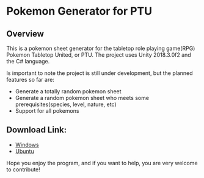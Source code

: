 # Pokemon Generator for PTU

## Overview

This is a pokemon sheet generator for the tabletop role playing game(RPG) Pokemon Tabletop United, or PTU. The project uses Unity 2018.3.0f2 and the C# language.

Is important to note the project is still under development, but the planned features so far are:
* Generate a totally random pokemon sheet
* Generate a random pokemon sheet who meets some prerequisites(species, level, nature, etc)
* Support for all pokemons

## Download Link:
* [Windows](https://1drv.ms/u/s!Avk3qQZwR1p2hrsUM3GFj_ZYYE1-Kw)
* [Ubuntu](https://1drv.ms/u/s!Avk3qQZwR1p2hrsVVKmsdE1vFl1dtA)

Hope you enjoy the program, and if you want to help, you are very welcome to contribute!

